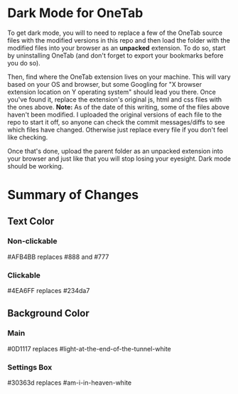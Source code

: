 # Dark Mode for OneTab

To get dark mode, you will to need to replace a few of the OneTab source files with the modified versions in this repo and then load the folder with the modified files into your browser as an **unpacked** extension. To do so, start by uninstalling OneTab (and don't forget to export your bookmarks before you do so).

Then, find where the OneTab extension lives on your machine. This will vary based on your OS and browser, but some Googling for "X browser extension location on Y operating system" should lead you there. Once you've found it, replace the extension's original js, html and css files with the ones above. **Note:** As of the date of this writing, some of the files above haven't been modified. I uploaded the original versions of each file to the repo to start it off, so anyone can check the commit messages/diffs to see which files have changed. Otherwise just replace every file if you don't feel like checking.

Once that's done, upload the parent folder as an unpacked extension into your browser and just like that you will stop losing your eyesight. Dark mode should be working.

# Summary of Changes

## Text Color

### Non-clickable

#AFB4BB replaces #888 and #777

### Clickable

#4EA6FF replaces #234da7

## Background Color

### Main

#0D1117 replaces #light-at-the-end-of-the-tunnel-white

### Settings Box

#30363d replaces #am-i-in-heaven-white
